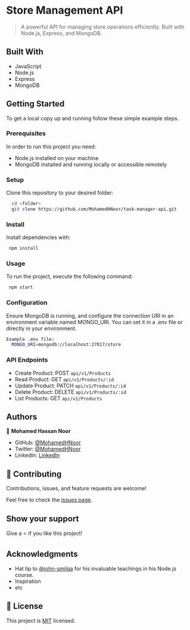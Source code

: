 # Store Management API

> A powerful API for managing store operations efficiently. Built with Node.js, Express, and MongoDB.

## Built With

- JavaScript
- Node.js
- Express
- MongoDB

## Getting Started

To get a local copy up and running follow these simple example steps.

### Prerequisites

In order to run this project you need:

- Node.js installed on your machine
- MongoDB installed and running locally or accessible remotely

### Setup

Clone this repository to your desired folder:

```sh
  cd <folder>
  git clone https://github.com/MohamedHNoor/task-manager-api.git
```

### Install

Install dependencies with:

```sh
 npm install
```

### Usage

To run the project, execute the following command:

```sh
 npm start
```

### Configuration

Ensure MongoDB is running, and configure the connection URI in an environment variable named MONGO_URI. You can set it in a .env file or directly in your environment.

```sh
Example .env file:
  MONGO_URI=mongodb://localhost:27017/store
```

### API Endpoints

- Create Product: POST `api/v1/Products`
- Read Product: GET `api/v1/Products/:id`
- Update Product: PATCH `api/v1/Products/:id`
- Delete Product: DELETE `api/v1/Products/:id`
- List Products: GET `api/v1/Products`

## Authors

👤 **Mohamed Hassan Noor**

- GitHub: [@MohamedHNoor](https://github.com/MohamedHNoor)
- Twitter: [@MohamedHNoor](https://twitter.com/MohamedHNoor)
- LinkedIn: [LinkedIn](https://www.linkedin.com/in/mohamedhnoor/)

## 🤝 Contributing

Contributions, issues, and feature requests are welcome!

Feel free to check the [issues page](https://github.com/MohamedHNoor/task-manager-api/issues).

## Show your support

Give a ⭐️ if you like this project!

## Acknowledgments

- Hat tip to [@john-smilga](https://github.com/john-smilga) for his invaluable teachings in his Node.js course.
- Inspiration
- etc

## 📝 License

This project is [MIT](./LICENSE) licensed.
